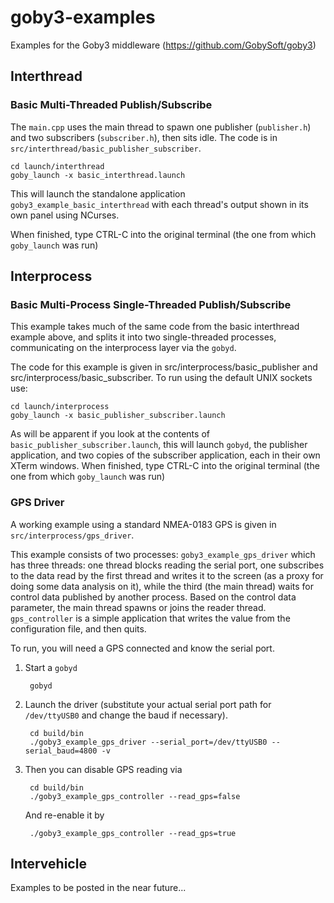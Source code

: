 # goby3-examples
Examples for the Goby3 middleware (https://github.com/GobySoft/goby3)

## Interthread

### Basic Multi-Threaded Publish/Subscribe

The `main.cpp` uses the main thread to spawn one publisher (`publisher.h`) and two subscribers (`subscriber.h`), then sits idle. The code is in `src/interthread/basic_publisher_subscriber`.

```
cd launch/interthread
goby_launch -x basic_interthread.launch
```

This will launch the standalone application `goby3_example_basic_interthread` with each thread's output shown in its own panel using NCurses.

When finished, type CTRL-C into the original terminal (the one from which `goby_launch` was run)


## Interprocess

### Basic Multi-Process Single-Threaded Publish/Subscribe

This example takes much of the same code from the basic interthread example above, and splits it into two single-threaded processes, communicating on the interprocess layer via the `gobyd`.

The code for this example is given in src/interprocess/basic_publisher and src/interprocess/basic_subscriber. To run using the default UNIX sockets use:

```
cd launch/interprocess
goby_launch -x basic_publisher_subscriber.launch
```

As will be apparent if you look at the contents of `basic_publisher_subscriber.launch`, this will launch `gobyd`, the publisher application, and two copies of the subscriber application, each in their own XTerm windows. When finished, type CTRL-C into the original terminal (the one from which `goby_launch` was run)


### GPS Driver
A working example using a standard NMEA-0183 GPS is given in `src/interprocess/gps_driver`.

This example consists of two processes: `goby3_example_gps_driver` which has three threads: one thread blocks reading the serial port, one subscribes to the data read by the first thread and writes it to the screen (as a proxy for doing some data analysis on it), while the third (the main thread) waits for control data published by another process. Based on the control data parameter, the main thread spawns or joins the reader thread. `gps_controller` is a simple application that writes the value from the configuration file, and then quits.

To run, you will need a GPS connected and know the serial port.

1. Start a `gobyd`

        gobyd

1. Launch the driver (substitute your actual serial port path for `/dev/ttyUSB0` and change the baud if necessary).

        cd build/bin
        ./goby3_example_gps_driver --serial_port=/dev/ttyUSB0 --serial_baud=4800 -v

1. Then you can disable GPS reading via

        cd build/bin
        ./goby3_example_gps_controller --read_gps=false

    And re-enable it by 

        ./goby3_example_gps_controller --read_gps=true

## Intervehicle
Examples to be posted in the near future...
